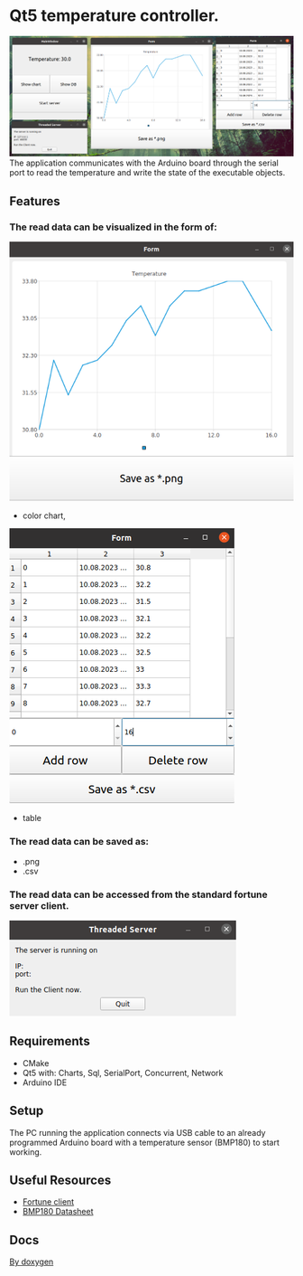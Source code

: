 # Qt5 temperature controller.
![Alt text](Docs/Qt5TemperatureController.png)
The application communicates with the Arduino board through the serial port to read the temperature and write the state of the executable objects.

## Features
### The read data can be visualized in the form of:

![Alt text](Docs/graph.png)
* color chart,

![Alt text](Docs/database.png)
* table
  
### The read data can be saved as:
* .png 
* .csv
  
### The read data can be accessed from the standard fortune server client.
![Alt text](Docs/server.png) 

## Requirements 
* CMake
* Qt5 with: Charts, Sql, SerialPort, Concurrent, Network
* Arduino IDE 

## Setup
The PC running the application connects via USB cable to an already programmed Arduino board with a temperature sensor (BMP180) to start working.

## Useful Resources
* [Fortune client](https://doc.qt.io/qt-6/qtnetwork-fortuneclient-example.html)
* [BMP180 Datasheet](https://cdn-shop.adafruit.com/datasheets/BST-BMP180-DS000-09.pdf)

## Docs
[By doxygen](Docs/)

